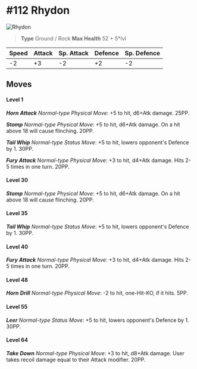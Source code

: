 # #112 Rhydon


![Rhydon](https://img.pokemondb.net/sprites/home/normal/1x/rhydon.png)

> **Type** Ground / Rock
> **Max Health** 52 + 5\*lvl

| Speed | Attack | Sp. Attack | Defence | Sp. Defence |
| ----- | ------ | ---------- | ------- | ----------- |
| -2 | +3 | -2 | +2 | -2 |

## Moves
#### Level 1

***Horn Attack** Normal-type Physical Move*: +5 to hit, d6+Atk damage.  25PP.

***Stomp** Normal-type Physical Move*: +5 to hit, d6+Atk damage. On a hit above 18 will cause flinching. 20PP.

***Tail Whip** Normal-type Status Move*: +5 to hit, lowers opponent's Defence by 1. 30PP.

***Fury Attack** Normal-type Physical Move*: +3 to hit, d4+Atk damage. Hits 2-5 times in one turn. 20PP.
#### Level 30

***Stomp** Normal-type Physical Move*: +5 to hit, d6+Atk damage. On a hit above 18 will cause flinching. 20PP.
#### Level 35

***Tail Whip** Normal-type Status Move*: +5 to hit, lowers opponent's Defence by 1. 30PP.
#### Level 40

***Fury Attack** Normal-type Physical Move*: +3 to hit, d4+Atk damage. Hits 2-5 times in one turn. 20PP.
#### Level 48

***Horn Drill** Normal-type Physical Move*: -2 to hit, one-Hit-KO, if it hits. 5PP.
#### Level 55

***Leer** Normal-type Status Move*: +5 to hit, lowers opponent's Defence by 1. 30PP.
#### Level 64

***Take Down** Normal-type Physical Move*: +3 to hit, d8+Atk damage. User takes recoil damage equal to their Attack modifier. 20PP.

